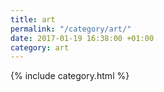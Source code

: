 ```yaml
---
title: art
permalink: "/category/art/"
date: 2017-01-19 16:38:00 +01:00
category: art
---
```


{% include category.html %}

